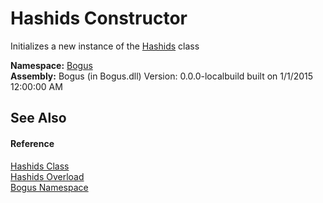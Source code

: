 # Hashids Constructor 
 

Initializes a new instance of the <a href="T_Bogus_Hashids">Hashids</a> class

**Namespace:**&nbsp;<a href="N_Bogus">Bogus</a><br />**Assembly:**&nbsp;Bogus (in Bogus.dll) Version: 0.0.0-localbuild built on 1/1/2015 12:00:00 AM

## See Also


#### Reference
<a href="T_Bogus_Hashids">Hashids Class</a><br /><a href="Overload_Bogus_Hashids__ctor">Hashids Overload</a><br /><a href="N_Bogus">Bogus Namespace</a><br />
